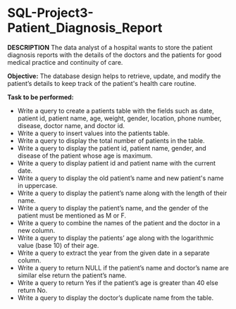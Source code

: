 # SQL-Project3-Patient_Diagnosis_Report

**DESCRIPTION**
The data analyst of a hospital wants to store the patient diagnosis reports with the details of the doctors and the patients for good medical practice and continuity of care.

**Objective:**
The database design helps to retrieve, update, and modify the patient’s details to keep track of the patient's health care routine.

**Task to be performed:**
- Write a query to create a patients table with the fields such as date, patient id, patient name, age, weight, gender, location, phone number, disease, doctor name, and doctor id.
- Write a query to insert values into the patients table.
- Write a query to display the total number of patients in the table.
- Write a query to display the patient id, patient name, gender, and disease of the patient whose age is maximum.
- Write a query to display patient id and patient name with the current date.
- Write a query to display the old patient’s name and new patient's name in uppercase.
- Write a query to display the patient’s name along with the length of their name.
- Write a query to display the patient’s name, and the gender of the patient must be mentioned as M or F.
- Write a query to combine the names of the patient and the doctor in a new column. 
- Write a query to display the patients’ age along with the logarithmic value (base 10) of their age.
- Write a query to extract the year from the given date in a separate column.
- Write a query to return NULL if the patient’s name and doctor’s name are similar else return the patient’s name.
- Write a query to return Yes if the patient’s age is greater than 40 else return No.
- Write a query to display the doctor’s duplicate name from the table.
